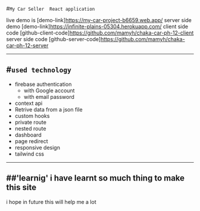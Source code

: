 #`My Car Seller  React application `
 
 live demo is [demo-link]https://my-car-project-b6659.web.app/
 server side demo [demo-link]https://infinite-plains-05304.herokuapp.com/
 client side code [github-client-code]https://github.com/mamyh/chaka-car-ph-12-client
 server side code [github-server-code]https://github.com/mamyh/chaka-car-ph-12-server

------------------------------
 #`used technology `
-----------------------------
 - firebase authentication 
     - with Google account 
     - with email password
- context api
- Retrive data from a json file 
- custom hooks
- private route 
- nested route 
- dashboard
- page redirect 
- responsive design 
- tailwind css 

---------------------------------------------------
##'learnig'
  i have learnt so much thing to make this site 
  ------------------------------------------------
  i hope in future this will help me a lot 
